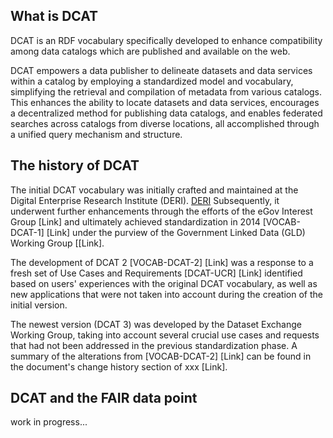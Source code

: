 ## What is DCAT

DCAT is an RDF vocabulary specifically developed to enhance compatibility among data catalogs which are published and available on the web.

DCAT empowers a data publisher to delineate datasets and data services within a catalog by employing a standardized model and vocabulary, simplifying the retrieval and compilation of metadata from various catalogs. 
This enhances the ability to locate datasets and data services, encourages a decentralized method for publishing data catalogs, and enables federated searches across catalogs from diverse locations, all accomplished through a unified query mechanism and structure.


## The history of DCAT

The initial DCAT vocabulary was initially crafted and maintained at the Digital Enterprise Research Institute (DERI). [DERI](http://demo.bibbox.org)
Subsequently, it underwent further enhancements through the efforts of the eGov Interest Group [Link] and ultimately achieved standardization in 2014 [VOCAB-DCAT-1] [Link] under the purview of the Government Linked Data (GLD) Working Group [[Link].

The development of DCAT 2 [VOCAB-DCAT-2] [Link] was a response to a fresh set of Use Cases and Requirements [DCAT-UCR] [Link] identified based on users' experiences with the original DCAT vocabulary, as well as new applications that were not taken into account during the creation of the initial version. 

The newest version (DCAT 3) was developed by the Dataset Exchange Working Group, taking into account several crucial use cases and requests that had not been addressed in the previous standardization phase. 
A summary of the alterations from [VOCAB-DCAT-2] [Link] can be found in the document's change history section of xxx [Link].


## DCAT and the FAIR data point

work in progress...

